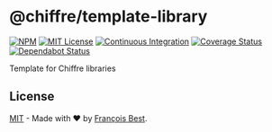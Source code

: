 # @chiffre/template-library

[![NPM](https://img.shields.io/npm/v/@chiffre/template-library?color=red)](https://www.npmjs.com/package/@chiffre/template-library)
[![MIT License](https://img.shields.io/github/license/chiffre-io/template-library.svg?color=blue)](https://github.com/chiffre-io/template-library/blob/next/LICENSE)
[![Continuous Integration](https://github.com/chiffre-io/template-library/workflows/Continuous%20Integration/badge.svg?branch=next)](https://github.com/chiffre-io/template-library/actions)
[![Coverage Status](https://coveralls.io/repos/github/chiffre-io/template-library/badge.svg?branch=next)](https://coveralls.io/github/chiffre-io/template-library?branch=next)
[![Dependabot Status](https://api.dependabot.com/badges/status?host=github&repo=chiffre-io/template-library)](https://dependabot.com)

Template for Chiffre libraries

## License

[MIT](https://github.com/chiffre-io/template-library/blob/next/LICENSE) - Made with ❤️ by [François Best](https://francoisbest.com).
